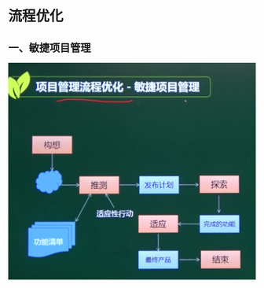 # 流程优化

## 一、敏捷项目管理

![image-20210510132115890](../picture/image-20210510132115890.png)

















































